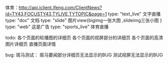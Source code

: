 体育：http://api.iclient.ifeng.com/ClientNews?id=TY43,FOCUSTY43,TYLIVE,TYTOPIC&page=1
type: "text_live"    文字直播
type: "doc"          文档
type: "slide"        图片view{bigimg一张大图 ,slideimg三张小图 }
type: "web"          这是广告
type: "sports_live"  体育直播

todo:
各个页面的轮播图的详细页
各个页面的视屏部分的详细页
各个页面的高清图片详细页
直播页面详情

bug:
斑马测试：
斑马要闻部分详细页无法显示的BUG
测试视屏无法显示的BUG


